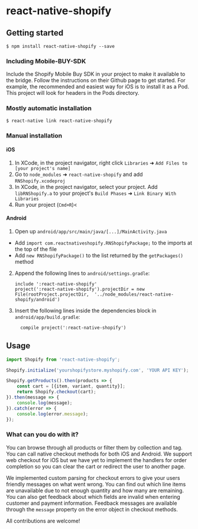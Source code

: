 
# react-native-shopify

## Getting started

`$ npm install react-native-shopify --save`

### Including Mobile-BUY-SDK

Include the Shopify Mobile Buy SDK in your project to make it available to the bridge.
Follow the instructions on their Github page to get started. For example,
the recommended and easiest way for iOS is to install it as a Pod. This project will look
for headers in the Pods directory.

### Mostly automatic installation

`$ react-native link react-native-shopify`

### Manual installation


#### iOS

1. In XCode, in the project navigator, right click `Libraries` ➜ `Add Files to [your project's name]`
2. Go to `node_modules` ➜ `react-native-shopify` and add `RNShopify.xcodeproj`
3. In XCode, in the project navigator, select your project. Add `libRNShopify.a` to your project's `Build Phases` ➜ `Link Binary With Libraries`
4. Run your project (`Cmd+R`)<

#### Android

1. Open up `android/app/src/main/java/[...]/MainActivity.java`
  - Add `import com.reactnativeshopify.RNShopifyPackage;` to the imports at the top of the file
  - Add `new RNShopifyPackage()` to the list returned by the `getPackages()` method
2. Append the following lines to `android/settings.gradle`:
  	```
  	include ':react-native-shopify'
  	project(':react-native-shopify').projectDir = new File(rootProject.projectDir, 	'../node_modules/react-native-shopify/android')
  	```
3. Insert the following lines inside the dependencies block in `android/app/build.gradle`:
  	```
      compile project(':react-native-shopify')
  	```


## Usage
```javascript
import Shopify from 'react-native-shopify';

Shopify.initialize('yourshopifystore.myshopify.com', 'YOUR API KEY');

Shopify.getProducts().then(products => {
	const cart = [{item, variant, quantity}];
	return Shopify.checkout(cart);
}).then(message => {
	console.log(message);
}).catch(error => {
	console.log(error.message);
});
```

### What can you do with it?

You can browse through all products or filter them by collection and tag. You can call native checkout
methods for both iOS and Android. We support web checkout for iOS but we have yet to implement the
handlers for order completion so you can clear the cart or redirect the user to another page.

We implemented custom parsing for checkout errors to give your users
friendly messages on what went wrong. You can find out which line items are unavailable due to
not enough quantity and how many are remaining. You can also get feedback about which fields are invalid
when entering customer and payment information. Feedback messages are available through
the `message` property on the error object in checkout methods.

All contributions are welcome!
